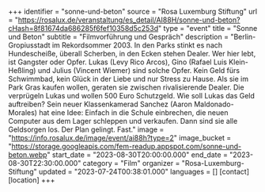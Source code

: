 +++
identifier = "sonne-und-beton"
source = "Rosa Luxemburg Stiftung"
url = "https://rosalux.de/veranstaltung/es_detail/AI88H/sonne-und-beton?cHash=8f81674da686285f6fef10358d5c253d"
type = "event"
title = "Sonne und Beton"
subtitle = "Filmvorführung und Gespräch"
description = "Berlin-Gropiusstadt im Rekordsommer 2003. In den Parks stinkt es nach Hundescheiße, überall Scherben, in den Ecken stehen Dealer. Wer hier lebt, ist Gangster oder Opfer. Lukas (Levy Rico Arcos), Gino (Rafael Luis Klein-Heßling) und Julius (Vincent Wiemer) sind solche Opfer. Kein Geld fürs Schwimmbad, kein Glück in der Liebe und nur Stress zu Hause. Als sie im Park Gras kaufen wollen, geraten sie zwischen rivalisierende Dealer. Die verprügeln Lukas und wollen 500 Euro Schutzgeld. Wie soll Lukas das Geld auftreiben? Sein neuer Klassenkamerad Sanchez (Aaron Maldonado-Morales) hat eine Idee: Einfach in die Schule einbrechen, die neuen Computer aus dem Lager schleppen und verkaufen. Dann sind sie alle Geldsorgen los. Der Plan gelingt. Fast."
image = "https://info.rosalux.de/image/event/ai88h?type=2"
image_bucket = "https://storage.googleapis.com/fem-readup.appspot.com/sonne-und-beton.webp"
start_date = "2023-08-30T20:00:00.000"
end_date = "2023-08-30T22:30:00.000"
category = "Film"
organizer = "Rosa-Luxemburg-Stiftung"
updated = "2023-07-24T00:38:01.000"
languages = []
[contact]
[location]
+++